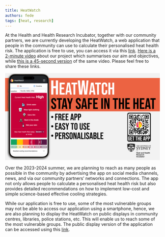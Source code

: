 ```yaml
---
title: HeatWatch
authors: fede
tags: [heat, research]
---
```


At the Health and Health Research Incubator, together with our community partners, we are currently developing the HeatWatch, a web application that people in the community can use to calculate their personalised heat health risk. The application is free to use, you can access it via this [link](https://heatwatch.sydney.edu.au/). [Here is a 2-minute video](https://youtu.be/DjcMW1slwCw) about our project which summarises our aim and objectives, while [this is a 45-second version](https://youtu.be/liyCFwcNpGY) of the same video. Please feel free to share these links.

![heatwatch](./heatwatch.png)

<!--truncate-->

Over the 2023-2024 summer, we are planning to reach as many people as possible in the community by advertising the app on social media channels, news, and via our community partners’ networks and connections. The app not only allows people to calculate a personalised heat health risk but also provides detailed recommendations on how to implement low-cost and simple science-based effective cooling strategies.

While our application is free to use, some of the most vulnerable groups may not be able to access our application using a smartphone, hence, we are also planning to display the HeatWatch on public displays in community centres, libraries, police stations, etc. This will enable us to reach some of the most vulnerable groups. The public display version of the application can be accessed using this [link](https://heatwatch.sydney.edu.au/display).

